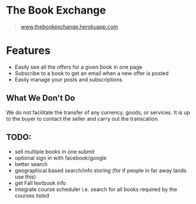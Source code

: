 The Book Exchange
============
> www.thebookexchange.herokuapp.com

# Features
* Easily see all the offers for a given book in one page
* Subscribe to a book to get an email when a new offer is posted  
* Easily manage your posts and subscriptions


## What We Don't Do
We do not facilitate the transfer of any currency, goods, or services. It is up to the buyer to contact the seller and carry out the transcation.


## TODO:
* sell multiple books in one submit
* optional sign in with facebook/google
* better search
* geographical based search/info storing (for if people in far away lands use this)
* get Fall textbook info
* integrate course scheduler i.e. search for all books required by the courses listed
